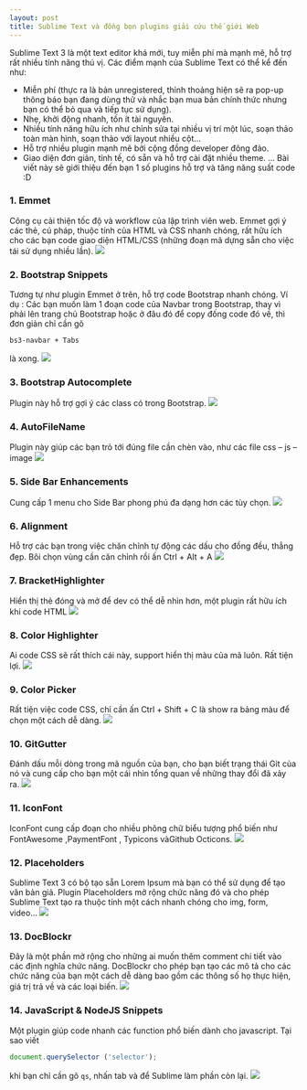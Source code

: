 ```yaml
---
layout: post
title: Sublime Text và đồng bọn plugins giải cứu thế giới Web
---
```


Sublime Text 3 là một text editor khá mới, tuy miễn phí mà mạnh mẽ, hỗ trợ rất nhiều tính năng thú vị. Các điểm mạnh của Sublime Text có thể kể đến như:

* Miễn phí (thực ra là bản unregistered, thỉnh thoảng hiện sẽ ra pop-up thông báo bạn đang dùng thử và nhắc bạn mua bản chính thức nhưng bạn có thể bỏ qua và tiếp tục sử dụng).
* Nhẹ, khởi động nhanh, tốn ít tài nguyên.
* Nhiều tính năng hữu ích như chỉnh sửa tại nhiều vị trí một lúc, soạn thảo toàn màn hình, soạn thảo với layout nhiều cột…
* Hỗ trợ nhiều plugin mạnh mẽ bởi cộng đồng developer đông đảo.
* Giao diện đơn giản, tinh tế, có sẵn và hỗ trợ cài đặt nhiều theme.
… 
Bài viết này sẽ giới thiệu đến bạn 1 số plugins hỗ trợ và tăng năng suất code :D

### 1. Emmet
Công cụ cải thiện tốc độ và workflow của lập trình viên web. Emmet gợi ý các thẻ, cú pháp, thuộc tính của HTML và CSS nhanh chóng, rất hữu ích cho các bạn code giao diện HTML/CSS (những đoạn mã dựng sẵn cho việc tái sử dụng nhiều lần).
![](https://images.viblo.asia/4be22091-3a03-420b-9f0f-a897b2547c62.gif)

### 2. Bootstrap Snippets
Tương tự như plugin Emmet ở trên, hỗ trợ code Bootstrap nhanh chóng. 
Ví dụ : Các bạn muốn làm 1 đoạn code của Navbar trong Bootstrap, thay vì phải lên trang chủ Bootstrap hoặc ở đâu đó để copy đống code đó về, thì đơn giản chỉ cần gõ

```
bs3-navbar + Tabs
```

là xong.
![](https://images.viblo.asia/647f556f-2af5-400d-aef3-567ccf91ef27.gif)

### 3. Bootstrap Autocomplete
Plugin này hỗ trợ gợi ý các class có trong Bootstrap.
![](https://images.viblo.asia/6a86f474-4a2b-457c-a7de-e21f12e71d65.gif)

### 4. AutoFileName
Plugin này giúp các bạn trỏ tới đúng file cần chèn vào, như các file css – js – image
![](https://images.viblo.asia/2c4bc15f-86b1-4293-a576-5f849aa1713d.gif)

### 5. Side Bar Enhancements
Cung cấp 1 menu cho Side Bar phong phú đa dạng hơn các tùy chọn.
![](https://images.viblo.asia/e34ed61a-2c71-420a-9237-7c9c8ddf2f86.png)

### 6. Alignment
Hỗ trợ các bạn trong việc chăn chỉnh tự động các dấu cho đồng đều, thẳng đẹp. Bôi chọn vùng cần căn chỉnh rồi ấn Ctrl + Alt + A
![](https://images.viblo.asia/8f8844e1-81ce-4c08-bf99-f84fb10bcdb5.gif)

### 7. BracketHighlighter
Hiển thị thẻ đóng và mở để dev có thể dễ nhìn hơn, một plugin rất hữu ích khi code HTML
![](https://images.viblo.asia/4115101d-596d-4ead-b612-a8df00162524.png)

### 8. Color Highlighter
Ai code CSS sẽ rất thích cái này, support hiển thị màu của mã luôn. Rất tiện lợi.
![](https://images.viblo.asia/e8e4d348-90bc-46f3-b50b-0e29557848d5.png)

### 9. Color Picker
Rất tiện việc code CSS, chỉ cần ấn Ctrl + Shift + C là show ra bảng màu để chọn một cách dễ dàng.
![](https://images.viblo.asia/2636cb82-972b-4cae-9550-e0859c06b7cd.png)

### 10. GitGutter
Đánh dấu mỗi dòng trong mã nguồn của bạn, cho bạn biết trạng thái Git của nó và cung cấp cho bạn một cái nhìn tổng quan về những thay đổi đã xảy ra.
![](https://images.viblo.asia/aba0bf5e-ebe7-4b38-ad95-d63a1130a11c.png)

### 11. IconFont
IconFont cung cấp đoạn cho nhiều phông chữ biểu tượng phổ biến như FontAwesome ,PaymentFont , Typicons vàGithub Octicons.
![](https://images.viblo.asia/85bf3d25-4fe0-42db-8250-bd522cfe7823.jpg)

### 12. Placeholders
Sublime Text 3 có bộ tạo sẵn Lorem Ipsum mà bạn có thể sử dụng để tạo văn bản giả. Plugin Placeholders mở rộng chức năng đó và cho phép Sublime Text tạo ra thuộc tính một cách nhanh chóng cho img, form, video...
![](https://images.viblo.asia/b9343a0e-7089-45be-85cd-f6c6e20f80f4.gif)

### 13. DocBlockr
Đây là một phần mở rộng cho những ai muốn thêm comment chi tiết vào các định nghĩa chức năng. DocBlockr cho phép bạn tạo các mô tả cho các chức năng của bạn một cách dễ dàng bao gồm các thông số họ thực hiện, giá trị trả về và các loại biến.
![](https://images.viblo.asia/92eea4e3-ce9d-44e4-ae02-81bb1ceafd44.gif)

### 14. JavaScript & NodeJS Snippets
Một plugin giúp code nhanh các function phổ biến dành cho javascript. Tại sao viết 
```javascript
document.querySelector ('selector');
```
khi bạn chỉ cần gõ `qs`, nhấn tab và để Sublime làm phần còn lại.
![](https://images.viblo.asia/9591c0b7-c308-4696-8ce0-d2fac1673bea.gif)
